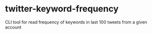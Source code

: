 # twitter-keyword-frequency
CLI tool for read frequency of keywords in last 100 tweets from a given account
